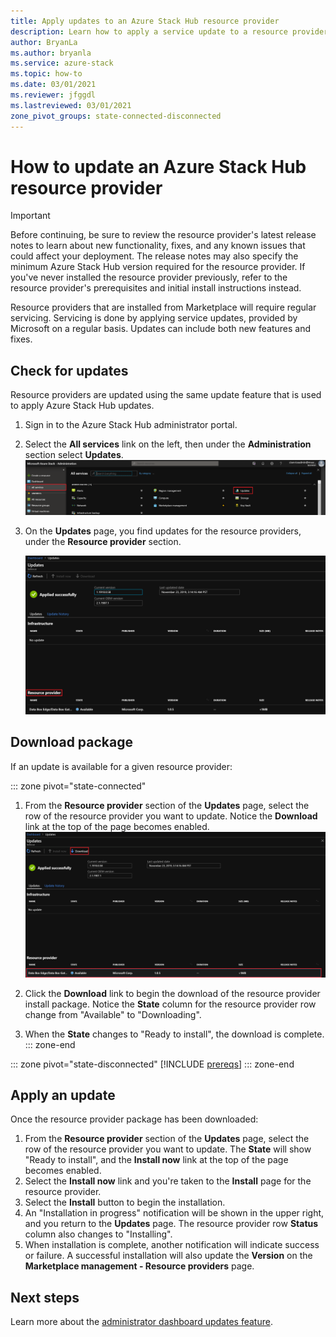 ```yaml
---
title: Apply updates to an Azure Stack Hub resource provider
description: Learn how to apply a service update to a resource provider on Azure Stack Hub. 
author: BryanLa
ms.author: bryanla
ms.service: azure-stack
ms.topic: how-to
ms.date: 03/01/2021
ms.reviewer: jfggdl
ms.lastreviewed: 03/01/2021
zone_pivot_groups: state-connected-disconnected
---
```


# How to update an Azure Stack Hub resource provider

> [!IMPORTANT]
> Before continuing, be sure to review the resource provider's latest release notes to learn about new functionality, fixes, and any known issues that could affect your deployment. The release notes may also specify the minimum Azure Stack Hub version required for the resource provider. If you've never installed the resource provider previously, refer to the resource provider's prerequisites and initial install instructions instead.

Resource providers that are installed from Marketplace will require regular servicing. Servicing is done by applying service updates, provided by Microsoft on a regular basis. Updates can include both new features and fixes.  

## Check for updates

Resource providers are updated using the same update feature that is used to apply Azure Stack Hub updates.

1. Sign in to the Azure Stack Hub administrator portal.
2. Select the **All services** link on the left, then under the **Administration** section select **Updates**.
   [![All services page](media/resource-provider-apply-updates/1-all-services.png)](media/resource-provider-apply-updates/1-all-services.png#lightbox)

3. On the **Updates** page, you find updates for the resource providers, under the **Resource provider** section.

   [![Screenshot that shows the Resource Provider section.](media/resource-provider-apply-updates/3-update-available.png)](media/resource-provider-apply-updates/3-update-available.png#lightbox)

## Download package

If an update is available for a given resource provider:

::: zone pivot="state-connected"
1. From the **Resource provider** section of the **Updates** page, select the row of the resource provider you want to update. Notice the **Download** link at the top of the page becomes enabled.
   [![Update available page](media/resource-provider-apply-updates/4-download.png)](media/resource-provider-apply-updates/3-update-available.png#lightbox)

2. Click the **Download** link to begin the download of the resource provider install package. Notice the **State** column for the resource provider row change from "Available" to "Downloading".
3. When the **State** changes to "Ready to install", the download is complete. 
::: zone-end

::: zone pivot="state-disconnected" 
[!INCLUDE [prereqs](../includes/resource-provider-va-package-download-disconnected.md)]
::: zone-end

## Apply an update

Once the resource provider package has been downloaded:

1. From the **Resource provider** section of the **Updates** page, select the row of the resource provider you want to update. The **State** will show "Ready to install", and the **Install now** link at the top of the page becomes enabled.
2. Select the **Install now** link and you're taken to the **Install** page for the resource provider. 
3. Select the **Install** button to begin the installation.
4. An "Installation in progress" notification will be shown in the upper right, and you return to the **Updates** page. The resource provider row **Status** column also changes to "Installing".
5. When installation is complete, another notification will indicate success or failure. A successful installation will also update the **Version** on the **Marketplace management - Resource providers** page.

## Next steps

Learn more about the [administrator dashboard updates feature](azure-stack-apply-updates.md).

